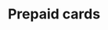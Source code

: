 ---
title: 'Prepaid cards'
breadcrumb_title: "Prepaid cards"
layout: "block"
meta_title: 'Prepaid cards - MultiSafepay Docs'
logo: '/svgs/Prepaid cards.svg'
short_description: 'Accept payments using prepaid debit cards'
weight: 40
url: "/payment-methods/prepaid-cards/"
data:
  - { title: "Paysafecard", url: "paysafecard", logo: "https://raw.githubusercontent.com/MultiSafepay/docs/master/static/logo/Payment_methods/Paysafecard.svg" }
  - { title: 'Gift cards', url: "gift-cards", logo: "https://raw.githubusercontent.com/MultiSafepay/docs/master/static/logo/Payment_methods/VVV_Giftcards.svg" }
aliases:
    - /payments/methods/prepaid-cards/
--- 